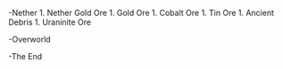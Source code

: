 -Nether
    1. Nether Gold Ore
    1. Gold Ore
    1. Cobalt Ore
    1. Tin Ore
    1. Ancient Debris
    1. Uraninite Ore

-Overworld

-The End
